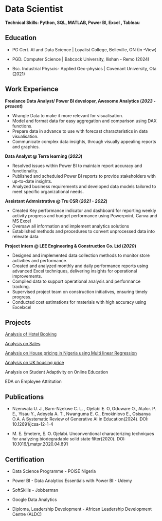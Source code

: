# Data Scientist
**Technical Skills: Python, SQL, MATLAB, Power BI, Excel , Tableau**

## Education
- PG Cert. AI and Data Science |  Loyalist College, Belleville, ON (In -View)

- PGD. Computer Science |  Babcock University, Ilishan - Remo (2024)

- Bsc. Industrial Physcis- Applied Geo-physics |  Covenant University, Ota (2021)



## Work Experience 
**Freelance Data Analyst/ Power BI developer, Awesome Analytics			  (_2023 - present_)**
- Wrangle Data to make it more relevant for visualisation.
- Model and format data for easy aggregation and comparison using DAX functions.
- Prepare data in advance to use with forecast characteristics in data visualisation.
- Communicate complex data insights, through visually appealing reports and graphics.


**Data Analyst @ Terra learning (_2023_)**
- Resolved issues within Power BI to maintain report accuracy and functionality.
- Published and scheduled Power BI reports to provide stakeholders with up-to-date insights.
- Analyzed business requirements and developed data models tailored to meet specific organizational needs.


**Assistant Admnistrative @ Tru CSR (_2021 - 2022_)**
- Created Key performance indicator and dashboard for reporting weekly activity progress and budget performance using Powerpoint, Canva and MS Excel 
- Oversaw  all information and implement analytics solutions 
- Established methods and procedures to convert unprocessed data into relevate data


**Project Intern @ LEE Engineering & Construction Co. Ltd (_2020_)**
- Designed and implemented data collection methods to monitor store activities and performance.
- Created and analyzed monthly and daily performance reports using advanced Excel techniques, delivering insights for operational improvements.
- Compiled data to support operational analysis and performance tracking.  
- Supervised project team on construction initiatives, ensuring timely progress.
- Conducted cost estimations for materials with high accuracy using Excelxcel 

## Projects

[Analysis of Hotel Booking](https://www.novypro.com/profile_projects/awesome-analytics?Popup=memberProject&Data=1682149026299x684385868867917400) 

[Analysis on Sales](https://www.novypro.com/profile_projects/awesome-analytics?Popup=memberProject&Data=1682149028636x322616048336688640)

[Analysis on House pricing in Nigeria using Multi linear Regression](https://github.com/ojaybie/Lagos-Housing_Pricing/blob/main/README.md)

[Analysis on UK housing price](https://app.powerbi.com/view?r=eyJrIjoiZDQyMWE4M2QtNDhkMC00NWU0LWJiYjgtYzkwYTFiMzUxYTZlIiwidCI6ImM4MGJiOTM2LTU4MjYtNGMzNC04YzIyLWI4OGVmZTVkMTIxYiJ9)

Analysis on Student Adaptivity on Online Education

EDA on Employee Attritution 

## Publications
- Nzenwata U. J., Barn-Nzekwe C. L. , Ojelabi E. O, Oduware O., Atalor. P. E., Yisau Y., Adeyela A. T., Nwanguma E. C., Emokiniovo E., Osisanya O.A. A Systematic Review of Generative AI in Education(2024). DOI: 10.12691/jcsa-12-1-4
  
- M. E. Emetere, E. O. Ojelabi. Unconventional characterizing techniques for analyzing biodegradable solid state filter(2020). DOI: 10.1016/j.matpr.2020.04.891

## Certification

- Data Science Programme - POISE Nigeria

- Power BI - Data Analytics Essentials with Power BI - Udemy

- SoftSkills - Jobberman  

- Google Data Analytics

- Diploma, Leadership Development - African Leadership Development Centre (ALDC)


 
